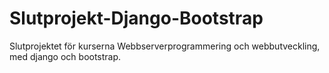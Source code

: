 # Slutprojekt-Django-Bootstrap
Slutprojektet för kurserna Webbserverprogrammering och webbutveckling, med django och bootstrap.
